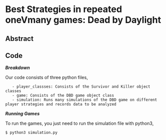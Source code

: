 # Best Strategies in repeated oneVmany games: Dead by Daylight


## Abstract



## Code

_**Breakdown**_

Our code consists of three python files,

       - player_classses: Consists of the Survivor and Killer object classes
       - game: Consists of the DBD game object class
       - simulation: Runs many simulations of the DBD game on different player strategies and records data to be analyzed
       
 _**Running Games**_
 
 To run the games, you just need to run the simulation file with python3,
 
 ```
 $ python3 simulation.py
 ```






                

